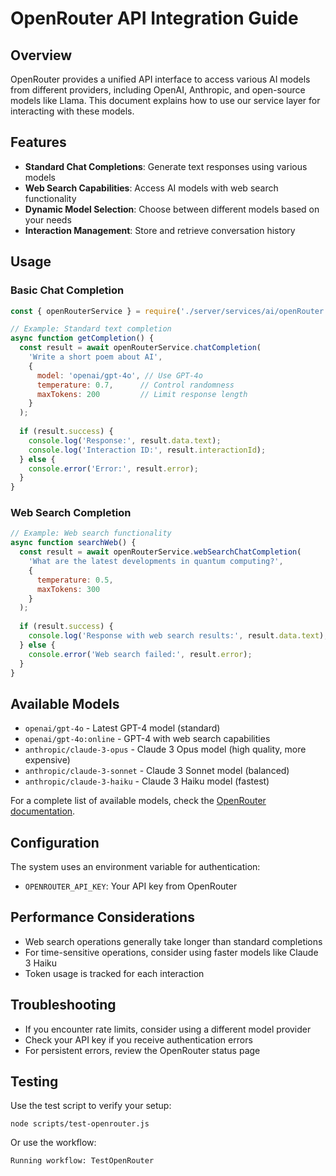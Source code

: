 # OpenRouter API Integration Guide

## Overview

OpenRouter provides a unified API interface to access various AI models from different providers, including OpenAI, Anthropic, and open-source models like Llama. This document explains how to use our service layer for interacting with these models.

## Features

- **Standard Chat Completions**: Generate text responses using various models
- **Web Search Capabilities**: Access AI models with web search functionality
- **Dynamic Model Selection**: Choose between different models based on your needs
- **Interaction Management**: Store and retrieve conversation history

## Usage

### Basic Chat Completion

```javascript
const { openRouterService } = require('./server/services/ai/openRouter');

// Example: Standard text completion
async function getCompletion() {
  const result = await openRouterService.chatCompletion(
    'Write a short poem about AI',
    {
      model: 'openai/gpt-4o', // Use GPT-4o
      temperature: 0.7,      // Control randomness
      maxTokens: 200         // Limit response length
    }
  );
  
  if (result.success) {
    console.log('Response:', result.data.text);
    console.log('Interaction ID:', result.interactionId);
  } else {
    console.error('Error:', result.error);
  }
}
```

### Web Search Completion

```javascript
// Example: Web search functionality
async function searchWeb() {
  const result = await openRouterService.webSearchChatCompletion(
    'What are the latest developments in quantum computing?',
    {
      temperature: 0.5,
      maxTokens: 300
    }
  );
  
  if (result.success) {
    console.log('Response with web search results:', result.data.text);
  } else {
    console.error('Web search failed:', result.error);
  }
}
```

## Available Models

- `openai/gpt-4o` - Latest GPT-4 model (standard)
- `openai/gpt-4o:online` - GPT-4 with web search capabilities
- `anthropic/claude-3-opus` - Claude 3 Opus model (high quality, more expensive)
- `anthropic/claude-3-sonnet` - Claude 3 Sonnet model (balanced)
- `anthropic/claude-3-haiku` - Claude 3 Haiku model (fastest)

For a complete list of available models, check the [OpenRouter documentation](https://openrouter.ai/docs).

## Configuration

The system uses an environment variable for authentication:

- `OPENROUTER_API_KEY`: Your API key from OpenRouter

## Performance Considerations

- Web search operations generally take longer than standard completions
- For time-sensitive operations, consider using faster models like Claude 3 Haiku
- Token usage is tracked for each interaction

## Troubleshooting

- If you encounter rate limits, consider using a different model provider
- Check your API key if you receive authentication errors
- For persistent errors, review the OpenRouter status page

## Testing

Use the test script to verify your setup:

```
node scripts/test-openrouter.js
```

Or use the workflow:

```
Running workflow: TestOpenRouter
```
